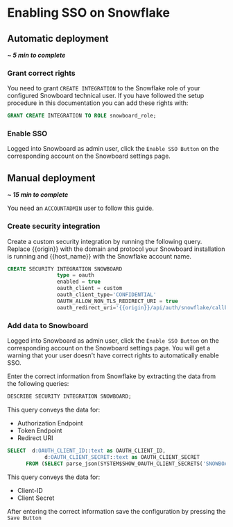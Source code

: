 Enabling SSO on Snowflake 
===========

## Automatic deployment

***~ 5 min to complete***

### Grant correct rights
You need to grant `CREATE INTEGRATION` to the Snowflake role of your configured Snowboard technical user.
If you have followed the setup procedure in this documentation you can add these rights with:
```sql
GRANT CREATE INTEGRATION TO ROLE snowboard_role;
```

### Enable SSO
Logged into Snowboard as admin user, click the `Enable SSO Button` on the corresponding account on the Snowboard settings page.


## Manual deployment

***~ 15 min to complete***

You need an `ACCOUNTADMIN` user to follow this guide. 

### Create security integration
Create a custom security integration by running the following query. Replace {{origin}} with the domain and protocol your Snowboard installation is running and {{host_name}} with the Snowflake account name.
```sql
CREATE SECURITY INTEGRATION SNOWBOARD
                type = oauth
                enabled = true
                oauth_client = custom
                oauth_client_type='CONFIDENTIAL'
                OAUTH_ALLOW_NON_TLS_REDIRECT_URI = true
                oauth_redirect_uri='{{origin}}/api/auth/snowflake/callback/{{host_name}}';
```

### Add data to Snowboard
Logged into Snowboard as admin user, click the `Enable SSO Button` on the corresponding account on the Snowboard settings page.
You will get a warning that your user doesn't have correct rights to automatically enable SSO.

Enter the correct information from Snowflake by extracting the data from the following queries:
```sql
DESCRIBE SECURITY INTEGRATION SNOWBOARD;
```
This query conveys the data for:
- Authorization Endpoint
- Token Endpoint
- Redirect URI

```sql
SELECT  d:OAUTH_CLIENT_ID::text as OAUTH_CLIENT_ID, 
            d:OAUTH_CLIENT_SECRET::text as OAUTH_CLIENT_SECRET 
      FROM (SELECT parse_json(SYSTEM$SHOW_OAUTH_CLIENT_SECRETS('SNOWBOARD')) as d);
```
This query conveys the data for:
- Client-ID
- Client Secret

After entering the correct information save the configuration by pressing the `Save Button`
